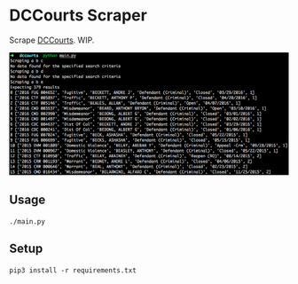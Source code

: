 # DCCourts Scraper

Scrape [DCCourts](https://www.dccourts.gov/cco/maincase.jsf). WIP.

![](./assets/screenshot.png)

## Usage
```
./main.py
```

## Setup

```
pip3 install -r requirements.txt
```
